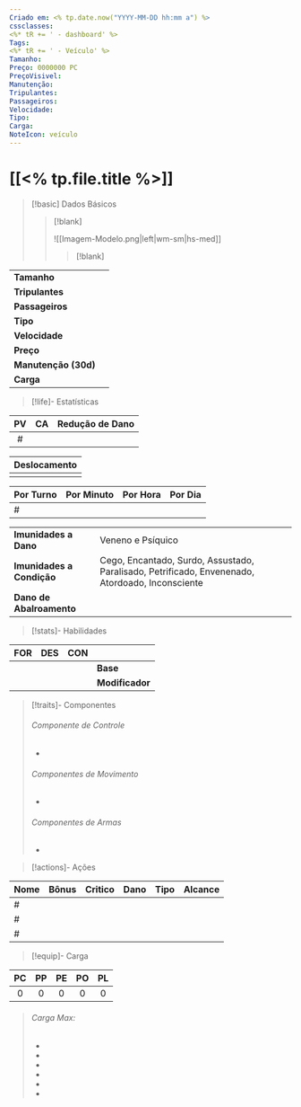 ```yaml
---
Criado em: <% tp.date.now("YYYY-MM-DD hh:mm a") %>
cssclasses:
<%* tR += ' - dashboard' %>
Tags:
<%* tR += ' - Veículo' %>
Tamanho: 
Preço: 0000000 PC
PreçoVisivel: 
Manutenção: 
Tripulantes: 
Passageiros: 
Velocidade:
Tipo: 
Carga: 
NoteIcon: veículo
---
```

# [[<% tp.file.title %>]]

> [!basic] Dados Básicos
> 
>> [!blank]
>> 
>> ![[Imagem-Modelo.png|left|wm-sm|hs-med]] 
>>
>>> [!blank]
>>> 
>>> 
>>>
|                 |     |
| --------------- |:---:|
| **Tamanho**     |     |
| **Tripulantes** |     |
| **Passageiros** |     |
| **Tipo**        |     |
| **Velocidade**  |     |
| **Preço**       |     |
| **Manutenção (30d)**       |     |
| **Carga**       |     |
>>>
>>
 
> [!life]- Estatísticas
> 
| PV  | CA  | Redução de Dano |
|:---:|:---:|:----------:|
| \#  |     |            |
>
| Deslocamento |
| ------------ |
|              |
>
| Por Turno | Por Minuto | Por Hora | Por Dia |
| --------- | ---------- | -------- | ------- |
|    \#       |            |          |         |
>
|                             |     |
| --------------------------- | --- |
| **Imunidades a Dano**       |   Veneno e Psíquico  |
| **Imunidades a Condição** |  Cego, Encantado, Surdo, Assustado, Paralisado, Petrificado, Envenenado, Atordoado, Inconsciente   |
| **Dano de Abalroamento** |     |

> [!stats]-  Habilidades
>
| FOR | DES | CON |                       |
|:-----:|:-----:|:-----:|--------------- |
|     |     |     | **Base**        |
|     |     |     | **Modificador** |
>


> [!traits]- Componentes
> 
> ###### Componente de Controle
> 
> - 
>
> ###### Componentes de Movimento
> 
> - 
>
> ###### Componentes de Armas
> 
> - 
>

> [!actions]- Ações
>
| Nome | Bônus | Critico | Dano | Tipo | Alcance |
| ---- | ----- | ------- | ---- | ---- | ------- |
|  \#    |       |         |      |      |     |
|  \#    |       |         |      |      |     |
|  \#    |       |         |      |      |     |



> [!equip]- Carga
>
| PC  | PP  | PE  | PO  | PL  |
|:---:|:---:|:---:|:---:|:---:|
|  0  |  0  |  0  |  0  |  0  |
>
> ###### Carga Max: 
>
> - 
>
> - 
>
> - 
>
> - 
>
> - 
>
> - 
